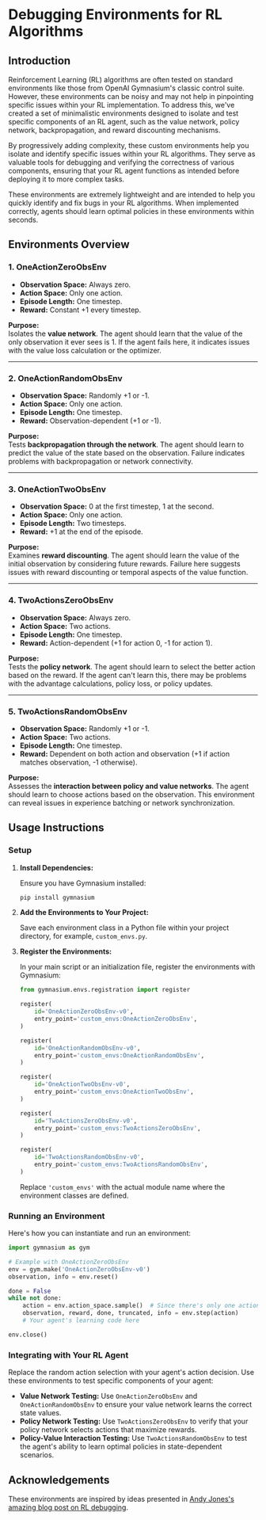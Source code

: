 # Debugging Environments for RL Algorithms

## Introduction

Reinforcement Learning (RL) algorithms are often tested on standard environments like those from OpenAI Gymnasium's classic control suite. However, these environments can be noisy and may not help in pinpointing specific issues within your RL implementation. To address this, we've created a set of minimalistic environments designed to isolate and test specific components of an RL agent, such as the value network, policy network, backpropagation, and reward discounting mechanisms.

By progressively adding complexity, these custom environments help you isolate and identify specific issues within your RL algorithms. They serve as valuable tools for debugging and verifying the correctness of various components, ensuring that your RL agent functions as intended before deploying it to more complex tasks.

These environments are extremely lightweight and are intended to help you quickly identify and fix bugs in your RL algorithms. When implemented correctly, agents should learn optimal policies in these environments within seconds.

## Environments Overview

### 1. **OneActionZeroObsEnv**

- **Observation Space:** Always zero.
- **Action Space:** Only one action.
- **Episode Length:** One timestep.
- **Reward:** Constant +1 every timestep.

**Purpose:**  
Isolates the **value network**. The agent should learn that the value of the only observation it ever sees is 1. If the agent fails here, it indicates issues with the value loss calculation or the optimizer.

---

### 2. **OneActionRandomObsEnv**

- **Observation Space:** Randomly +1 or -1.
- **Action Space:** Only one action.
- **Episode Length:** One timestep.
- **Reward:** Observation-dependent (+1 or -1).

**Purpose:**  
Tests **backpropagation through the network**. The agent should learn to predict the value of the state based on the observation. Failure indicates problems with backpropagation or network connectivity.

---

### 3. **OneActionTwoObsEnv**

- **Observation Space:** 0 at the first timestep, 1 at the second.
- **Action Space:** Only one action.
- **Episode Length:** Two timesteps.
- **Reward:** +1 at the end of the episode.

**Purpose:**  
Examines **reward discounting**. The agent should learn the value of the initial observation by considering future rewards. Failure here suggests issues with reward discounting or temporal aspects of the value function.

---

### 4. **TwoActionsZeroObsEnv**

- **Observation Space:** Always zero.
- **Action Space:** Two actions.
- **Episode Length:** One timestep.
- **Reward:** Action-dependent (+1 for action 0, -1 for action 1).

**Purpose:**  
Tests the **policy network**. The agent should learn to select the better action based on the reward. If the agent can't learn this, there may be problems with the advantage calculations, policy loss, or policy updates.

---

### 5. **TwoActionsRandomObsEnv**

- **Observation Space:** Randomly +1 or -1.
- **Action Space:** Two actions.
- **Episode Length:** One timestep.
- **Reward:** Dependent on both action and observation (+1 if action matches observation, -1 otherwise).

**Purpose:**  
Assesses the **interaction between policy and value networks**. The agent should learn to choose actions based on the observation. This environment can reveal issues in experience batching or network synchronization.

## Usage Instructions

### Setup

1. **Install Dependencies:**

   Ensure you have Gymnasium installed:

   ```bash
   pip install gymnasium
   ```

2. **Add the Environments to Your Project:**

   Save each environment class in a Python file within your project directory, for example, `custom_envs.py`.

3. **Register the Environments:**

   In your main script or an initialization file, register the environments with Gymnasium:

   ```python
   from gymnasium.envs.registration import register

   register(
       id='OneActionZeroObsEnv-v0',
       entry_point='custom_envs:OneActionZeroObsEnv',
   )

   register(
       id='OneActionRandomObsEnv-v0',
       entry_point='custom_envs:OneActionRandomObsEnv',
   )

   register(
       id='OneActionTwoObsEnv-v0',
       entry_point='custom_envs:OneActionTwoObsEnv',
   )

   register(
       id='TwoActionsZeroObsEnv-v0',
       entry_point='custom_envs:TwoActionsZeroObsEnv',
   )

   register(
       id='TwoActionsRandomObsEnv-v0',
       entry_point='custom_envs:TwoActionsRandomObsEnv',
   )
   ```

   Replace `'custom_envs'` with the actual module name where the environment classes are defined.

### Running an Environment

Here's how you can instantiate and run an environment:

```python
import gymnasium as gym

# Example with OneActionZeroObsEnv
env = gym.make('OneActionZeroObsEnv-v0')
observation, info = env.reset()

done = False
while not done:
    action = env.action_space.sample()  # Since there's only one action
    observation, reward, done, truncated, info = env.step(action)
    # Your agent's learning code here

env.close()
```

### Integrating with Your RL Agent

Replace the random action selection with your agent's action decision. Use these environments to test specific components of your agent:

- **Value Network Testing:** Use `OneActionZeroObsEnv` and `OneActionRandomObsEnv` to ensure your value network learns the correct state values.
- **Policy Network Testing:** Use `TwoActionsZeroObsEnv` to verify that your policy network selects actions that maximize rewards.
- **Policy-Value Interaction Testing:** Use `TwoActionsRandomObsEnv` to test the agent's ability to learn optimal policies in state-dependent scenarios.

## Acknowledgements

These environments are inspired by ideas presented in [Andy Jones's amazing blog post on RL debugging](https://andyljones.com/posts/rl-debugging.html).
